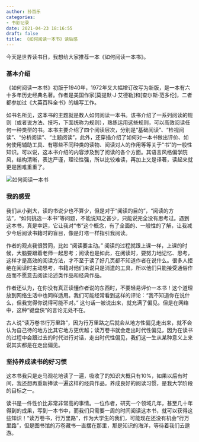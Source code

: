```yaml
---
author: 孙百乐
categories:
- 书影记录
date: 2021-04-23 18:16:55
draft: false
title: 《如何阅读一本书》读后感
---
```


今天是世界读书日，我想给大家推荐一本《如何阅读一本书》。

### 基本介绍

《如何阅读一本书》初版于1940年，1972年又大幅增订改写为新版，是一本有六十多年历史经典名著。作者是美国作家\[莫提默·J·艾德勒\]和\[查尔斯·范多伦\]，二者都参加过《大英百科全书》的编写工作。

如书名所见，这本书的主题就是教人如何阅读一本书。该书介绍了一系列阅读的规则（或者说方法、技巧，下面统称为规则），熟练运用这些规则，可以高效阅读任何一种类型的书。本书主要介绍了四个阅读层次，分别是“基础阅读”、“检视阅读”、“分析阅读”、“主题阅读”，此外，还穿插介绍了如何对一本书做出评价、如何使用辅助工具、有哪些不同种类的读物、阅读对人的作用等等关于“书”的一般性知识。可以说，这本书介绍的内容涉及到了阅读的各个方面。其语言风格偏学院风，结构清晰，表达严谨，理论性强，所以比较难读，再加上又是译著，读起来就更是困难重重了。

![如何阅读一本书](https://www.aiupc.xyz/wp-content/uploads/2021/04/s1670978-221x300.jpg)

### 我的感受

我们从小到大，读的书说少也不算少，但是对于“阅读的目的”，“阅读的方法”，“如何挑选一本书”等问题，不能说知之甚少，只能说完全没有思考过。遇到这本书，真是幸运，它让我对“书”这个概念，有了全面的、一般性的了解，让我减少今后阅读书籍时的盲目，像是灯塔一样指引我阅读。

作者的观点我很赞同，比如 “阅读要主动。” 阅读的过程就跟上课一样，上课的时候，大脑要跟着老师一起思考；阅读也是如此，在阅读时，要努力地记忆、思考，这样才是高效的阅读方法，才不至于读了好几页都不知道作者在说什么。很多人拒绝在阅读时主动思考，书籍对他们来说只是消遣的工具，所以他们只能接受通俗作品而不愿意去阅读论述类作品和经典作品。

作者还认为，在你没有真正读懂作者说的东西时，不要轻易评价一本书！这个道理放到网络生活中也同样适用。我们可能经常看到这样的评论：“我不知道你在说什么，但我觉得你说得可能不对。” 这句话一被说出来，就充满了偏见。但是在网络中，这种“键盘侠”的言论无处不在。

  

古人说“读万卷书行万里路”，因为行万里路之后就会从地方性偏见走出来，就不会认为自己待的地方比其它地方更优越；读万卷书就会走出时代性偏见，因为在读书的过程中会跟过去的时代进行对话，走出时代性偏见，我们这一生从某种意义上来说其实都是在走出偏见。

### 坚持养成读书的好习惯

这本书我只是走马观花地读了一遍，吸收了的知识大概只有10%，如果以后有时间，我还想再重新捧读一遍这样的经典作品。养成良好的阅读习惯，是我大学阶段的目标之一。

读书是一件性价比非常非常高的事情。一位作者，研究一个领域几年，甚至几十年得到的成果，写到一本书中，而我们只需要一周的时间阅读这本书，就可以获得这些知识！“读万卷书，行万里路”，作为大学生的我们，可能现在还没有机会“行万里路”，但是图书馆的万卷藏书一直摆在那里，那是知识的海洋，等待着我们去遨游。